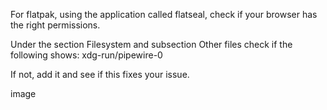 For flatpak, using the application called flatseal, check if your browser has the right permissions.

Under the section Filesystem and subsection Other files check if the following shows:
xdg-run/pipewire-0

If not, add it and see if this fixes your issue.

image
